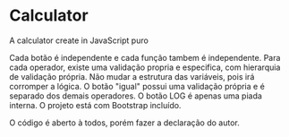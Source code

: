# Calculator
A calculator create in JavaScript puro



Cada botão é independente e cada função tambem é independente.
Para cada operador, existe uma validação propria e especifica, com hierarquia de validação própria.
Não mudar a estrutura das variáveis, pois irá corromper a lógica.
O botão "igual" possui uma validação própria e é separado dos demais operadores.
O botão LOG é apenas uma piada interna.
O projeto está com Bootstrap incluído.


O código é aberto à todos, porém fazer a declaração do autor.

